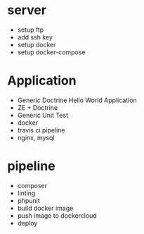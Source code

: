 # server
* setup ftp
* add ssh key
* setup docker
* setup docker-compose

# Application
* Generic Doctrine Hello World Application
* ZE + Doctrine
* Generic Unit Test
* docker
* travis ci pipeline
* nginx, mysql

# pipeline
* composer
* linting
* phpunit
* build docker image
* push image to dockercloud
* deploy
